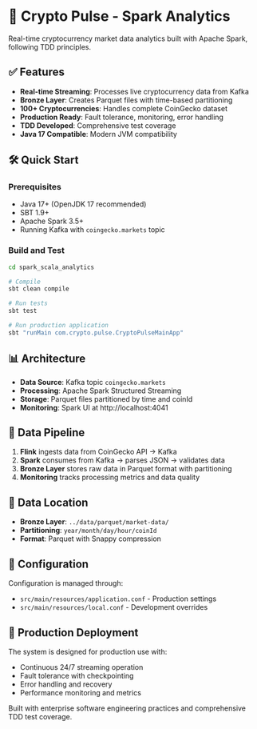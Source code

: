 # 🚀 Crypto Pulse - Spark Analytics

Real-time cryptocurrency market data analytics built with Apache Spark, following TDD principles.

## ✅ Features

- **Real-time Streaming**: Processes live cryptocurrency data from Kafka
- **Bronze Layer**: Creates Parquet files with time-based partitioning  
- **100+ Cryptocurrencies**: Handles complete CoinGecko dataset
- **Production Ready**: Fault tolerance, monitoring, error handling
- **TDD Developed**: Comprehensive test coverage
- **Java 17 Compatible**: Modern JVM compatibility

## 🛠️ Quick Start

### Prerequisites
- Java 17+ (OpenJDK 17 recommended)
- SBT 1.9+
- Apache Spark 3.5+
- Running Kafka with `coingecko.markets` topic

### Build and Test
```bash
cd spark_scala_analytics

# Compile
sbt clean compile

# Run tests  
sbt test

# Run production application
sbt "runMain com.crypto.pulse.CryptoPulseMainApp"
```

## 📊 Architecture

- **Data Source**: Kafka topic `coingecko.markets` 
- **Processing**: Apache Spark Structured Streaming
- **Storage**: Parquet files partitioned by time and coinId
- **Monitoring**: Spark UI at http://localhost:4041

## 🎯 Data Pipeline

1. **Flink** ingests data from CoinGecko API → Kafka
2. **Spark** consumes from Kafka → parses JSON → validates data
3. **Bronze Layer** stores raw data in Parquet format with partitioning
4. **Monitoring** tracks processing metrics and data quality

## 📁 Data Location

- **Bronze Layer**: `../data/parquet/market-data/`
- **Partitioning**: `year/month/day/hour/coinId`
- **Format**: Parquet with Snappy compression

## 🔧 Configuration

Configuration is managed through:
- `src/main/resources/application.conf` - Production settings
- `src/main/resources/local.conf` - Development overrides

## 🚀 Production Deployment

The system is designed for production use with:
- Continuous 24/7 streaming operation
- Fault tolerance with checkpointing
- Error handling and recovery
- Performance monitoring and metrics

Built with enterprise software engineering practices and comprehensive TDD test coverage.
